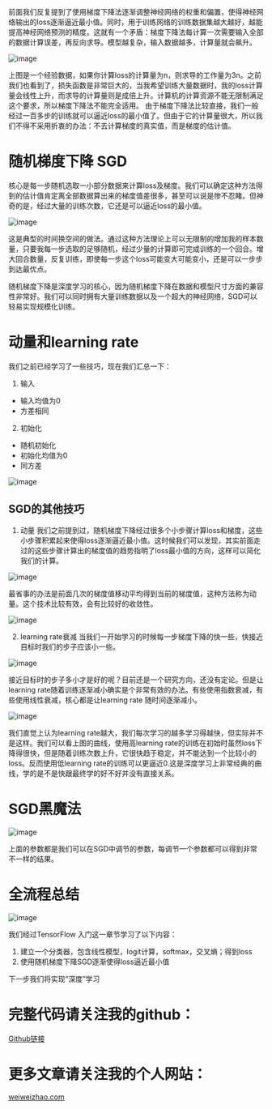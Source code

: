 前面我们反复提到了使用梯度下降法逐渐调整神经网络的权重和偏置，使得神经网络输出的loss逐渐逼近最小值。同时，用于训练网络的训练数据集越大越好，越能提高神经网络预测的精度。这就有一个矛盾：梯度下降法每计算一次需要输入全部的数据计算误差，再反向求导。模型越复杂，输入数据越多，计算量就会飙升。

![image](https://raw.githubusercontent.com/vvchenvv/Self_Driving_Tutorial/master/Class1/3-06_Stochastic_Gradient_Descent/30.%20Stochastic%20Gradient%20Descent.mp4_000014.688.jpg)

上图是一个经验数据，如果你计算loss的计算量为n，则求导的工作量为3n。之前我们也看到了，损失函数是非常巨大的，当我希望训练大量数据时，我的loss计算量会线性上升，而求导的计算量则是成倍上升。计算机的计算资源不能无限制满足这个要求，所以梯度下降法不能完全适用。
由于梯度下降法比较直接，我们一般经过一百多步的训练就可以逼近loss的最小值了。但由于它的计算量很大，所以我们不得不采用折衷的办法：不去计算梯度的真实值，而是梯度的估计值。

# 随机梯度下降 SGD
核心是每一步随机选取一小部分数据来计算loss及梯度。我们可以确定这种方法得到的估计值肯定离全部数据算出来的梯度值差很多，甚至可以说是惨不忍睹。但神奇的是，经过大量的训练次数，它还是可以逼近loss的最小值。

![image](https://raw.githubusercontent.com/vvchenvv/Self_Driving_Tutorial/master/Class1/3-06_Stochastic_Gradient_Descent/30.%20Stochastic%20Gradient%20Descent.mp4_000145.021.jpg)

这是典型的时间换空间的做法。通过这种方法理论上可以无限制的增加我的样本数量，只要我每一步选取的足够随机，经过少量的计算即可完成训练的一个回合。增大回合数量，反复训练，即使每一步这个loss可能变大可能变小，还是可以一步步到达最优点。

随机梯度下降是深度学习的核心，因为随机梯度下降在数据和模型尺寸方面的兼容性非常好。我们可以同时拥有大量训练数据以及一个超大的神经网络，SGD可以轻易实现规模化训练。

# 动量和learning rate
我们之前已经学习了一些技巧，现在我们汇总一下：
1. 输入
-   输入均值为0 
-   方差相同

2. 初始化
-   随机初始化
-   初始化均值为0
-   同方差

![image](https://raw.githubusercontent.com/vvchenvv/Self_Driving_Tutorial/master/Class1/3-06_Stochastic_Gradient_Descent/31.%20Momentum%20and%20Learning%20Rate%20Decay.mp4_000004.046.jpg)


## SGD的其他技巧
1. 动量
我们之前提到过，随机梯度下降经过很多个小步骤计算loss和梯度，这些小步骤积累起来使得loss逐渐逼近最小值。这时候我们可以发现，其实前面走过的这些步骤计算出的梯度值的趋势指明了loss最小值的方向，这样可以简化我们的计算。

![image](https://raw.githubusercontent.com/vvchenvv/Self_Driving_Tutorial/master/Class1/3-06_Stochastic_Gradient_Descent/31.%20Momentum%20and%20Learning%20Rate%20Decay.mp4_000033.366.jpg)

最省事的办法是前面几次的梯度值移动平均得到当前的梯度值，这种方法称为动量。这个技术比较有效，会有比较好的收敛性。

![image](https://raw.githubusercontent.com/vvchenvv/Self_Driving_Tutorial/master/Class1/3-06_Stochastic_Gradient_Descent/31.%20Momentum%20and%20Learning%20Rate%20Decay.mp4_000040.877.jpg)

2. learning rate衰减
当我们一开始学习的时候每一步梯度下降的快一些，快接近目标时我们的步子应该小一些。

![image](https://raw.githubusercontent.com/vvchenvv/Self_Driving_Tutorial/master/Class1/3-06_Stochastic_Gradient_Descent/31.%20Momentum%20and%20Learning%20Rate%20Decay.mp4_000055.429.jpg)

接近目标时的步子多小才是好的呢？目前还是一个研究方向，还没有定论。但是让learning rate随着训练逐渐减小确实是个非常有效的办法。有些使用指数衰减，有些使用线性衰减，核心都是让learning rate 随时间逐渐减小。

![image](https://raw.githubusercontent.com/vvchenvv/Self_Driving_Tutorial/master/Class1/3-06_Stochastic_Gradient_Descent/32.%20Parameter%20Hyperspace.mp4_000007.170.jpg)

我们直觉上认为learning rate越大，我们每次学习的越多学习得越快，但实际并不是这样。我们可以看上图的曲线，使用高learning rate的训练在初始时虽然loss下降得很快，但是随着训练次数上升，它很快趋于稳定，并不能达到一个比较小的loss。反而使用低learning rate的训练可以更逼近0.这是深度学习上非常经典的曲线，学的是不是快跟最终学的好不好并没有直接关系。

# SGD黑魔法

![image](https://raw.githubusercontent.com/vvchenvv/Self_Driving_Tutorial/master/Class1/3-06_Stochastic_Gradient_Descent/32.%20Parameter%20Hyperspace.mp4_000058.187.jpg)

上面的参数都是我们可以在SGD中调节的参数，每调节一个参数都可以得到非常不一样的结果。

# 全流程总结

![image](https://raw.githubusercontent.com/vvchenvv/Self_Driving_Tutorial/master/Class1/3-06_Stochastic_Gradient_Descent/32.%20Parameter%20Hyperspace.mp4_000151.482.jpg)

我们经过TensorFlow 入门这一章节学习了以下内容：
1. 建立一个分类器，包含线性模型，logit计算，softmax，交叉熵；得到loss
2. 使用随机梯度下降SGD逐渐使得loss逼近最小值

下一步我们将实现“深度”学习

# 完整代码请关注我的github：
[Github链接](https://github.com/vvchenvv/Self_Driving_Tutorial/tree/master/Class1/3-06_Stochastic_Gradient_Descent)

# 更多文章请关注我的个人网站：
[weiweizhao.com](http://weiweizhao.com/category/ai/)